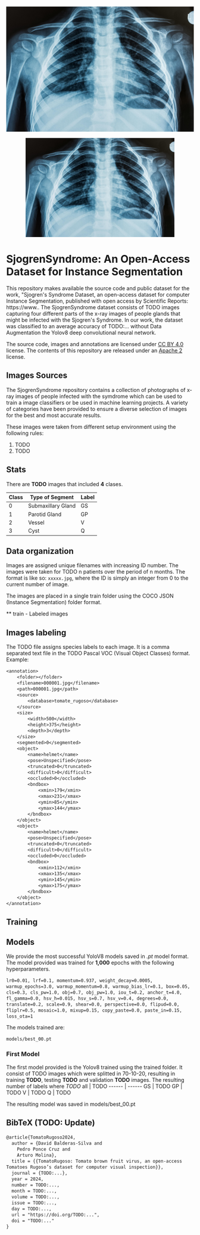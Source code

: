 ![Alt text](/photos/sjogren_example.jpg "Sjogren Dataset")

<div align="center">
    <img src="/photos/sjogren_example.jpg" width="400px"</img> 
</div>

# SjogrenSyndrome: An Open-Access Dataset for Instance Segmentation

This repository makes available the source code and public dataset for the work, "Sjogren's Syndrome Dataset, an open-access dataset for computer Instance Segmentation, published with open access by Scientific Reports: https://www.. The SjogrenSyndrome dataset consists of TODO images capturing four different parts of the x-ray images of people glands that might be infected with the Sjogren's Syndrome. In our work, the dataset was classified to an average accuracy of TODO:... without Data Augmentation the Yolov8 deep convolutional neural network.

The source code, images and annotations are licensed under [CC BY 4.0](https://creativecommons.org/licenses/by/4.0/) license. The contents of this repository are released under an [Apache 2](LICENSE) license.

## Images Sources
The SjogrenSyndrome repository contains a collection of photographs of x-ray images of people infected with the symdrome which can be used to train a image classifiers or be used in machine learning projects. A variety of categories have been provided to ensure a diverse selection of images for the best and most accurate results.

These images were taken from different setup environment using the following rules:
1. TODO
2. TODO 

## Stats
There are **TODO** images that included **4** clases.

Class | Type of Segment | Label 
------ | ------ | ------ 
0   | Submaxillary Gland  | GS       
1   | Parotid Gland  | GP       
2   | Vessel | V     
3   | Cyst | Q         

## Data organization

Images are assigned unique filenames with increasing ID number. The images were taken for TODO n patients over the period of n months. The format is like so: ```xxxxx.jpg```, where the ID is simply an integer from 0 to the current number of image.

The images are placed in a single train folder using the COCO JSON (Instance Segmentation) folder format.

** train - Labeled images

## Images labeling

The TODO file assigns species labels to each image. It is a comma separated text file in the TODO Pascal VOC (Visual Object Classes) format. Example:

```
<annotation>
    <folder></folder>
    <filename>000001.jpg</filename>
    <path>000001.jpg</path>
    <source>
        <database>tomate_rugoso</database>
    </source>
    <size>
        <width>500</width>
        <height>375</height>
        <depth>3</depth>
    </size>
    <segmented>0</segmented>
    <object>
        <name>helmet</name>
        <pose>Unspecified</pose>
        <truncated>0</truncated>
        <difficult>0</difficult>
        <occluded>0</occluded>
        <bndbox>
            <xmin>179</xmin>
            <xmax>231</xmax>
            <ymin>85</ymin>
            <ymax>144</ymax>
        </bndbox>
    </object>
    <object>
        <name>helmet</name>
        <pose>Unspecified</pose>
        <truncated>0</truncated>
        <difficult>0</difficult>
        <occluded>0</occluded>
        <bndbox>
            <xmin>112</xmin>
            <xmax>135</xmax>
            <ymin>145</ymin>
            <ymax>175</ymax>
        </bndbox>
    </object>
</annotation>
```

## Training

## Models

We provide the most successful YoloV8 models saved in *.pt* model format. The model provided was trained for **1,000** epochs with the following hyperparameters. 
```
lr0=0.01, lrf=0.1, momentum=0.937, weight_decay=0.0005, warmup_epochs=3.0, warmup_momentum=0.8, warmup_bias_lr=0.1, box=0.05, cls=0.3, cls_pw=1.0, obj=0.7, obj_pw=1.0, iou_t=0.2, anchor_t=4.0, fl_gamma=0.0, hsv_h=0.015, hsv_s=0.7, hsv_v=0.4, degrees=0.0, translate=0.2, scale=0.9, shear=0.0, perspective=0.0, flipud=0.0, fliplr=0.5, mosaic=1.0, mixup=0.15, copy_paste=0.0, paste_in=0.15, loss_ota=1
```

The models trained are: 

```
models/best_00.pt
```

### First Model
The first model provided is the Yolov8 trained using the trained folder. It consist of TODO images which were splitted in 70-10-20, resulting in training **TODO**, testing **TODO** and validation **TODO** images. The resulting number of labels where *TODO*
 all        | TODO
 ------ | ------
 GS     | TODO
 GP     | TODO
 V     | TODO
 Q     | TODO 

The resulting model was saved in models/best_00.pt

## BibTeX (TODO: Update)
```
@article{TomatoRugoso2024,
  author = {David Balderas-Silva and
    Pedro Ponce Cruz and 
    Arturo Molina},
  title = {{TomatoRugoso: Tomato brown fruit virus, an open-access Tomatoes Rugoso’s dataset for computer visual inspection}},
  journal = {TODO:...},
  year = 2024,
  number = TODO:...,
  month = TODO:...,
  volume = TODO:...,
  issue = TODO:...,
  day = TODO:...,
  url = "https://doi.org/TODO:...",
  doi = "TODO:..."
}

```
